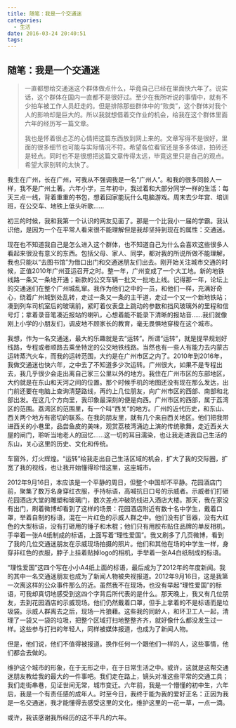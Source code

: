 ```yaml
---
title: 随笔：我是一个交通迷
categories:
  - 生活
date: 2016-03-24 20:40:51
tags:
---
```


## 随笔：我是一个交通迷

> 一直都想给交通迷这个群体做点什么，毕竟自己已经在里面快六年了。说实话，这个群体在国内一直都不是很好过。至少在我所听说的事情中，就有不少拍车被工作人员赶走的。但是排除那些群体中的“败类”，这个群体对我个人的影响却是巨大的。所以我就想借着交作业的机会，给我在这个群体里面六年的经历写一篇文章。
> 
> 
> 我也是怀着很忐忑的心情把这篇东西放到网上来的。文章写得不是很好，里面的很多细节也可能与实际情况不符。希望各位看官还是多多体谅，拍砖还是轻点。同时也不是很想把这篇文章传得太远，毕竟这里只是自己的观点。希望大家别转的太快了。

我生在广州，长在广州，可我从不强调我是一名“广州人”。和我的很多同龄人一样，我不是广州土著。六年小学，三年初中，我过着和大部分同学一样的生活：每天三点一线，背着重重的书包，想着回家能玩什么电脑游戏。周末去少年宫、培训班，在公交车、地铁上低头听歌……

初三的时候，我和我第一个认识的网友见面了。那是一个比我小一届的学霸。我认识他，是因为一个在平常人看来很不能理解但是我却坚持到现在的属性：交通迷。

现在也不知道我自己是怎么进入这个群体，也不知道自己为什么会喜欢这些很多人看起来很没有意义的东西。包括父母、家人、同学，都对我的所说所做不能理解，我也只能以“去图书馆”为借口出门和交通迷朋友们出去。刚开始关注城市交通的时候，正值2010年广州亚运召开之时。整一年，广州变成了一个大工地。新的地铁线路一条又一条地开通；新款的公交车辆一批又一批地上线。记得那一年，论坛上的交通迷们在整个广州城乱窜。我作为他们之中的一员，和他们一样，充满好奇心，绕着广州城到处乱转，走过一条又一条的主干道，走过一个又一个新地铁站；凑到列车司机室后的玻璃前，紧盯着仪表盘上跳动的参数和挡风玻璃外的里程和信号灯；拿着录音笔凑近报站的喇叭，心想着能不能录下清晰的报站音……我们就像刚上小学的小朋友们，调皮地不顾家长的教育，毫无畏惧地穿梭在这个城市。

我想，作为一名交通迷，最大的乐趣就是去“运转”。所谓“运转”，就是提早规划好线路，专程或者顺路去乘坐特定的公交地铁线路。当然也有一些人有能力去内蒙古运转蒸汽火车，而我的运转范围，大约是在广州市区之内了。2010年到2016年，我做交通迷也快六年，之中去了不知道多少次运转。广州很大，如果不是专程出去，我几乎很少会走出离自己家三公里以外的地方。我住在广州市区的东部地区，大约就是在东山和天河之间的位置。那个时候手机的地图还没有现在那么发达，出门前还要在电脑上查询清楚路线，再约上几位朋友，向广州市区的西部、南部和北部出发。在这几个方向里，我印象最深刻的便是向西。广州市区的西部，属于荔湾区的范围。荔湾区的范围里，有一个叫“西关”的地方。广州的近代历史，和东山、西关两个地方有密切的联系。在我的朋友里，就有几个来自西关地区。他们把我带进西关的小巷里，品尝鱼皮的美味，观赏荔枝湾涌边上演的传统歌舞，走近西关大屋的闸门，聆听当地老人的回忆……这一切的耳目濡染，也让我走进我自己生活的东山，关心这里的历史、文化和传统。

车窗外，灯火辉煌。“运转”给我走出自己生活区域的机会，扩大了我的交际圈，扩宽了我的视线，也让我开始懂得珍惜这里，这座城市。

2012年9月16日，本应该是一个平静的周日，但整个中国却不平静。花园酒店门前，聚集了数万名身穿红衣服，手持标语，高喊抗日口号的示威者。示威者们打砸花园酒店大堂的雕塑和玻璃门，数次差点冲破防线进入酒店大楼。那天，我在家没有出门，刷着微博却看到了这样的场景：花园酒店附近有数十名中学生，戴着口罩，举着自制的标语，混在一片红色的示威人群之中。他们没有扩音器，没有大红色的大型标语，没有打砸用的锤子和木棍；他们只有用胶布贴住品牌的单反相机，手举着一张A4纸制成的标语，上面写着“理性爱国”。我又刷多了几页微博，看到了我的几位交通迷朋友在示威现场拍摄的照片。他们和其他在场的中学生一样，身穿非红色的衣服，脖子上挂着贴掉logo的相机，手举着一张A4白纸制成的标语。

“理性爱国”这四个写在小小A4纸上面的标语，最后成为了2012年的年度新闻。我的其中一名交通迷朋友也成为了新闻人物被央视报道。2012年9月16日，这是我第一次离这样的公众事件那么的近。虽然我不在现场，也没有举起“理性爱国”的标语，可我却真切地感受到这四个字背后所代表的是什么。那天晚上，我又有几位朋友，去到花园酒店的示威现场。他们仍然戴着口罩，但手上拿着的不是标语而是垃圾袋。示威人群离去之后，现场一片狼藉。这些我的同龄人，和环卫工人一起，清理了一袋又一袋的垃圾，把整个区域打扫地整整齐齐，就好像什么都没发生过一样。这些参与打扫的年轻人，同样被媒体报道，也成为了新闻人物。

但是，他们说，他们不值得被报道。换作任何一个跟他们一样的人，这些事情，他们都会去做的。

维护这个城市的形象，在于无形之中，在于日常生活之中。或许，这就是这帮交通迷朋友教给我的最大的一件事吧。我们走在路上，镜头对准这些平常的交通工具；我们走街串巷，见证世间无常，城市变迁。六年前，我是一个懵懂的初中生，六年后，我是一个有责任感的成年人。时至今日，我终于能为我的爱好正名：正因为我是一名交通迷，我才能懂得去感受这里的文化，维护这里的一花一草，一点一滴。

或许，我该感谢我所经历的这不平凡的六年。